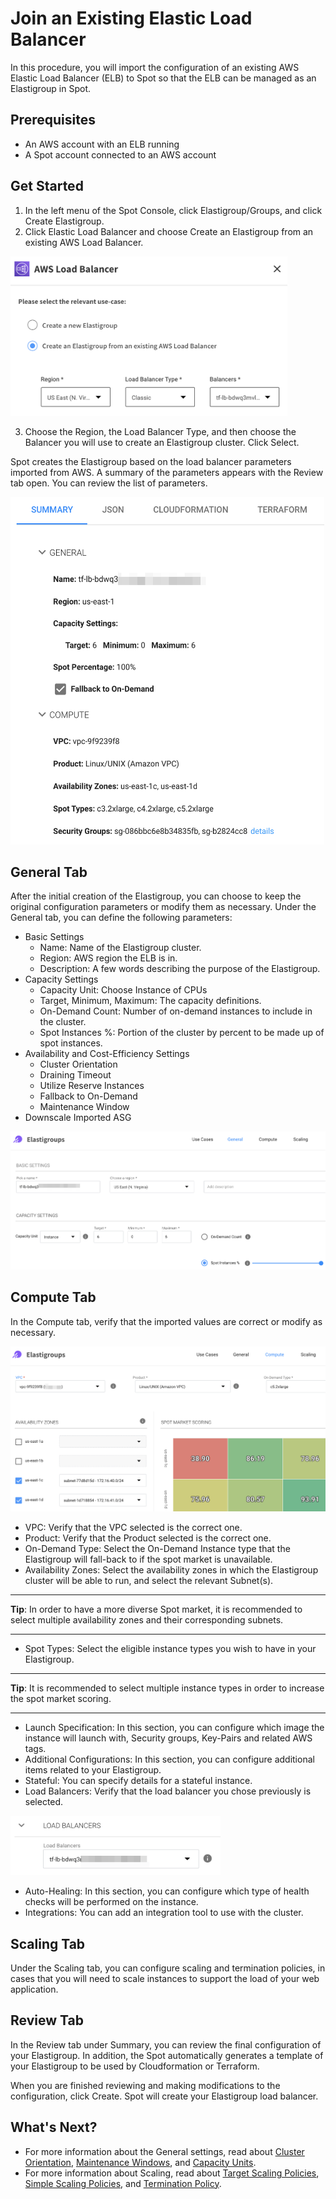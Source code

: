 # Join an Existing Elastic Load Balancer

In this procedure, you will import the configuration of an existing AWS Elastic Load Balancer (ELB) to Spot so that the ELB can be managed as an Elastigroup in Spot.

## Prerequisites

- An AWS account with an ELB running
- A Spot account connected to an AWS account

## Get Started

1. In the left menu of the Spot Console, click Elastigroup/Groups, and click Create Elastigroup.
2. Click Elastic Load Balancer and choose Create an Elastigroup from an existing AWS Load Balancer.

<img src="/elastigroup/_media/tasks-join-existing-elb-01.png" width="443" height="255" />

3. Choose the Region, the Load Balancer Type, and then choose the Balancer you will use to create an Elastigroup cluster. Click Select.

Spot creates the Elastigroup based on the load balancer parameters imported from AWS. A summary of the parameters appears with the Review tab open. You can review the list of parameters.

<img src="/elastigroup/_media/tasks-join-existing-elb-02.png" width="502" height="556" />

## General Tab

After the initial creation of the Elastigroup, you can choose to keep the original configuration parameters or modify them as necessary. Under the General tab, you can define the following parameters:

- Basic Settings
  - Name: Name of the Elastigroup cluster.
  - Region: AWS region the ELB is in.
  - Description: A few words describing the purpose of the Elastigroup.
- Capacity Settings
  - Capacity Unit: Choose Instance of CPUs
  - Target, Minimum, Maximum: The capacity definitions.
  - On-Demand Count: Number of on-demand instances to include in the cluster.
  - Spot Instances %: Portion of the cluster by percent to be made up of spot instances.
- Availability and Cost-Efficiency Settings
  - Cluster Orientation
  - Draining Timeout
  - Utilize Reserve Instances
  - Fallback to On-Demand
  - Maintenance Window
- Downscale Imported ASG

<img src="/elastigroup/_media/tasks-join-existing-elb-03.png" />

## Compute Tab

In the Compute tab, verify that the imported values are correct or modify as necessary.

<img src="/elastigroup/_media/tasks-join-existing-elb-04.png" />

- VPC: Verify that the VPC selected is the correct one.
- Product: Verify that the Product selected is the correct one.
- On-Demand Type: Select the On-Demand Instance type that the Elastigroup will fall-back to if the spot market is unavailable.
- Availability Zones: Select the availability zones in which the Elastigroup cluster will be able to run, and select the relevant Subnet(s).

---

**Tip**: In order to have a more diverse Spot market, it is recommended to select multiple availability zones and their corresponding subnets.

---

- Spot Types: Select the eligible instance types you wish to have in your Elastigroup.

---

**Tip**: It is recommended to select multiple instance types in order to increase the spot market scoring.

---

- Launch Specification: In this section, you can configure which image the instance will launch with, Security groups, Key-Pairs and related AWS tags.
- Additional Configurations: In this section, you can configure additional items related to your Elastigroup.
- Stateful: You can specify details for a stateful instance.
- Load Balancers: Verify that the load balancer you chose previously is selected.

<img src="/elastigroup/_media/tasks-join-existing-elb-05.png" width="336" height="95" />

- Auto-Healing: In this section, you can configure which type of health checks will be performed on the instance.
- Integrations: You can add an integration tool to use with the cluster.

## Scaling Tab

Under the Scaling tab, you can configure scaling and termination policies, in cases that you will need to scale instances to support the load of your web application.

## Review Tab

In the Review tab under Summary, you can review the final configuration of your Elastigroup. In addition, the Spot automatically generates a template of your Elastigroup to be used by Cloudformation or Terraform.

When you are finished reviewing and making modifications to the configuration, click Create. Spot will create your Elastigroup load balancer.

## What's Next?

- For more information about the General settings, read about [Cluster Orientation](elastigroup/features/core-features/cluster-orientation.md), [Maintenance Windows](elastigroup/features/core-features/maintenance-windows.md), and [Capacity Units](elastigroup/features/core-features/elastigroup-capacity-instances-or-weighted.md).
- For more information about Scaling, read about [Target Scaling Policies](elastigroup/features/scaling/target-scaling.md), [Simple Scaling Policies](elastigroup/features/scaling/simple-scaling-policies.md), and [Termination Policy](elastigroup/features/compute/termination-policy.md).
